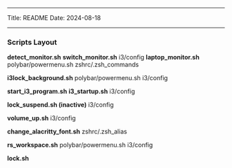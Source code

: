 ***
Title: README
Date: 2024-08-18
***
### Scripts Layout

**detect_monitor.sh**
    **switch_monitor.sh**
        i3/config
    **laptop_monitor.sh**
        polybar/powermenu.sh
    zshrc/.zsh_commands

**i3lock_background.sh**
    polybar/powermenu.sh
        i3/config

**start_i3_program.sh**
    **i3_startup.sh**
    i3/config

**lock_suspend.sh (inactive)**
    i3/config

**volume_up.sh**
    i3/config

**change_alacritty_font.sh**
    zshrc/.zsh_alias

**rs_workspace.sh**
    polybar/powermenu.sh
        i3/config

**lock.sh**

